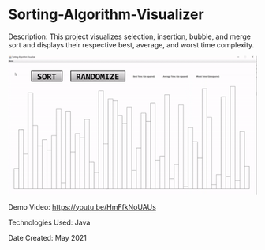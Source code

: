 # Sorting-Algorithm-Visualizer

Description: This project visualizes selection, insertion, bubble, and merge sort and displays their respective best, average, and worst time complexity.  

![Alt Text](https://github.com/ChenGrant/Sorting-Algorithm-Visualizer/blob/956209d1caae8aa4bfea950299804ff28edc30d1/about/gif.gif)

Demo Video: https://youtu.be/HmFfkNoUAUs

Technologies Used: Java

Date Created: May 2021
